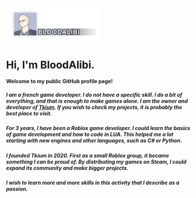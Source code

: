 <img src="https://github.com/BloodAlibi/BloodAlibi/blob/main/brand_ba.png" width=50% height=50%>

# Hi, I'm BloodAlibi.

#### Welcome to my public GitHub profile page!

##### I am a french game developer. I do not have a specific skill. I do a bit of everything, and that is enough to make games alone. I am the owner and developer of [Tkium](https://www.tkium.com). If you wish to check my projects, it is probably the best place to visit.
##### For 3 years, I have been a Roblox game developer. I could learn the basics of game development and how to code in LUA. This helped me a lot starting with new engines and other languages, such as C# or Python.
##### I founded Tkium in 2020. First as a small Roblox group, it became something I can be proud of. By distributing my games on Steam, I could expand its community and make bigger projects.
##### I wish to learn more and more skills in this activity that I describe as a passion.
